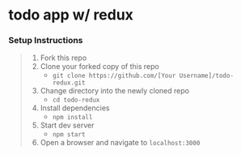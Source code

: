 # todo app w/ redux

> 

### Setup Instructions

> 1. Fork this repo
> 1. Clone your forked copy of this repo
>    - `git clone https://github.com/[Your Username]/todo-redux.git`
> 1. Change directory into the newly cloned repo
>    - `cd todo-redux`
> 1. Install dependencies 
>    - `npm install`
> 1. Start dev server
>    - `npm start`
> 1. Open a browser and navigate to `localhost:3000` 

